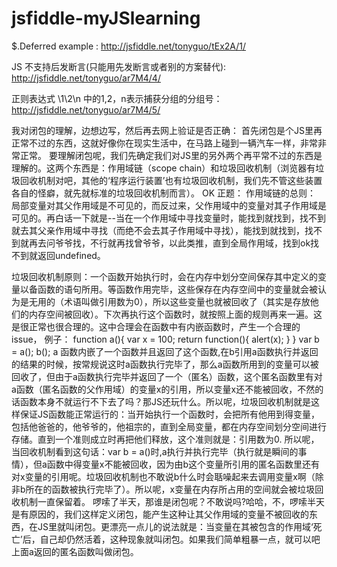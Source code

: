 jsfiddle-myJSlearning
=====================
$.Deferred example : http://jsfiddle.net/tonyguo/tEx2A/1/

JS 不支持后发断言(只能用先发断言或者别的方案替代):  http://jsfiddle.net/tonyguo/ar7M4/4/

正则表达式 \1\2\n 中的1,2，n表示捕获分组的分组号： http://jsfiddle.net/tonyguo/ar7M4/5/


我对闭包的理解，边想边写，然后再去网上验证是否正确：
首先闭包是个JS里再正常不过的东西，这就好像你在现实生活中，在马路上碰到一辆汽车一样，非常非常正常。
要理解闭包呢，我们先确定我们对JS里的另外两个再平常不过的东西是理解的。这两个东西是：作用域链（scope chain）和垃圾回收机制（浏览器有垃圾回收机制对吧，其他的‘程序运行装置’也有垃圾回收机制，我们先不管这些装置各自的怪癖，就先就标准的垃圾回收机制而言）。
OK 正题：
作用域链的总则： 局部变量对其父作用域是不可见的，而反过来，父作用域中的变量对其子作用域是可见的。再白话一下就是--当在一个作用域中寻找变量时，能找到就找到，找不到就去其父亲作用域中寻找（而绝不会去其子作用域中寻找），能找到就找到，找不到就再去问爷爷找，不行就再找曾爷爷，以此类推，直到全局作用域，找到ok找不到就返回undefined。

垃圾回收机制原则：一个函数开始执行时，会在内存中划分空间保存其中定义的变量以备函数的语句所用。等函数作用完毕，这些保存在内存空间中的变量就会被认为是无用的（术语叫做引用数为0），所以这些变量也就被回收了（其实是存放他们的内存空间被回收）。下次再执行这个函数时，就按照上面的规则再来一遍。这是很正常也很合理的。这中合理会在函数中有内嵌函数时，产生一个合理的issue， 例子：
function a(){
  var x = 100;
  return function(){
    alert(x);
  }
}
var b = a();
b();
a 函数内嵌了一个函数并且返回了这个函数,在b引用a函数执行并返回的结果的时候，按常规说这时a函数执行完毕了，那么a函数所用到的变量可以被回收了，但由于a函数执行完毕并返回了一个（匿名）函数，这个匿名函数里有对a函数（匿名函数的父作用域）的变量x的引用，所以变量x还不能被回收，不然的话函数本身不就运行不下去了吗？那JS还玩什么。所以呢，垃圾回收机制就是这样保证JS函数能正常运行的：当开始执行一个函数时，会把所有他用到得变量，包括他爸爸的，他爷爷的，他祖宗的，直到全局变量，都在内存空间划分空间进行存储。直到一个准则成立时再把他们释放，这个准则就是：引用数为0.
所以呢，当回收机制看到这句话：var b = a()时,a执行并执行完毕（执行就是瞬间的事情），但a函数中得变量x不能被回收，因为由b这个变量所引用的匿名函数里还有对x变量的引用呢。垃圾回收机制也不敢说b什么时会聒噪起来去调用变量x啊（除非b所在的函数被执行完毕了）。所以呢，x变量在内存所占用的空间就会被垃圾回收机制一直保留着。
啰嗦了半天，那谁是闭包呢？不敢说吗?哈哈，不，啰嗦半天是有原因的，我们这样定义闭包，能产生这种让其父作用域的变量不被回收的东西，在JS里就叫闭包。更漂亮一点儿的说法就是：当变量在其被包含的作用域‘死亡’后，自己却仍然活着，这种现象就叫闭包。如果我们简单粗暴一点，就可以吧上面a返回的匿名函数叫做闭包。


